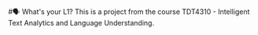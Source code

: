 #🗣️ What's your L1?
This is a project from the course TDT4310 - Intelligent Text Analytics and Language Understanding.